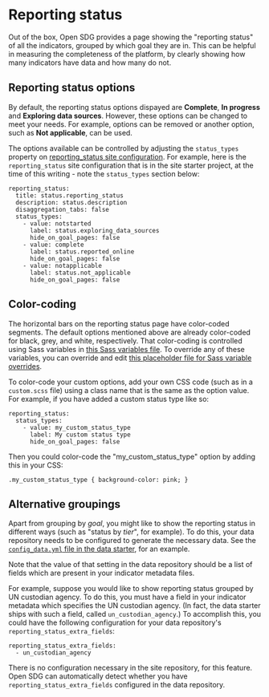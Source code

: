 <h1>Reporting status</h1>

Out of the box, Open SDG provides a page showing the "reporting status" of all the indicators, grouped by which goal they are in. This can be helpful in measuring the completeness of the platform, by clearly showing how many indicators have data and how many do not.

## Reporting status options

By default, the reporting status options dispayed are **Complete**, **In progress** and **Exploring data sources**. However, these options can be changed to meet your needs. For example, options can be removed or another option, such as **Not applicable**, can be used.

The options available can be controlled by adjusting the `status_types` property on [reporting_status site configuration](configuration.md#reporting_status). For example, here is the `reporting_status` site configuration that is in the site starter project, at the time of this writing - note the `status_types` section below:

```
reporting_status:
  title: status.reporting_status
  description: status.description
  disaggregation_tabs: false
  status_types:
    - value: notstarted
      label: status.exploring_data_sources
      hide_on_goal_pages: false
    - value: complete
      label: status.reported_online
      hide_on_goal_pages: false
    - value: notapplicable
      label: status.not_applicable
      hide_on_goal_pages: false
```

## Color-coding

The horizontal bars on the reporting status page have color-coded segments. The default options mentioned above are already color-coded for black, grey, and white, respectively. That color-coding is controlled using Sass variables in [this Sass variables file](https://github.com/open-sdg/open-sdg/blob/master/_sass/variables/_colors.scss). To override any of these variables, you can override and edit [this placeholder file for Sass variable overrides](https://github.com/open-sdg/open-sdg/blob/master/_sass/variables.scss).

To color-code your custom options, add your own CSS code (such as in a `custom.scss` file) using a class name that is the same as the option value. For example, if you have added a custom status type like so:

```
reporting_status:
  status_types:
    - value: my_custom_status_type
      label: My custom status type
      hide_on_goal_pages: false
```

Then you could color-code the "my_custom_status_type" option by adding this in your CSS:

```
.my_custom_status_type { background-color: pink; }
```

## Alternative groupings

Apart from grouping by _goal_, you might like to show the reporting status in different ways (such as "status by _tier_", for example). To do this, your data repository needs to be configured to generate the necessary data. See the [`config_data.yml` file in the data starter](https://github.com/open-sdg/open-sdg-data-starter/blob/develop/config_data.yml#L79), for an example.

Note that the value of that setting in the data repository should be a list of fields which are present in your indicator metadata files.

For example, suppose you would like to show reporting status grouped by UN custodian agency. To do this, you must have a field in your indicator metadata which specifies the UN custodian agency. (In fact, the data starter ships with such a field, called `un_custodian_agency`.) To accomplish this, you could have the following configuration for your data repository's `reporting_status_extra_fields`:

```
reporting_status_extra_fields:
  - un_custodian_agency
```

There is no configuration necessary in the site repository, for this feature. Open SDG can automatically detect whether you have `reporting_status_extra_fields` configured in the data repository.
